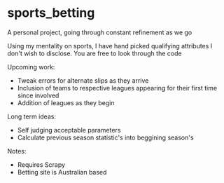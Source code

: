 # sports_betting
 
A personal project, going through constant refinement as we go

Using my mentality on sports, I have hand picked qualifying attributes I don't wish to disclose. You are free to look through the code

Upcoming work:
 - Tweak errors for alternate slips as they arrive
 - Inclusion of teams to respective leagues appearing for their first time since involved
 - Addition of leagues as they begin

Long term ideas:
 - Self judging acceptable parameters
 - Calculate previous season statistic's into beggining season's

Notes:
 - Requires Scrapy
 - Betting site is Australian based